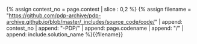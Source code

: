 {% assign contest_no = page.contest | slice : 0,2 %} {% assign filename = "https://github.com/pdp-archive/pdp-archive.github.io/blob/master/_includes/source_code/code/" 
    | append: contest_no
    | append: "-PDP/" 
    | append: page.codename 
    | append: "/" 
    | append: include.solution_name %}{{filename}}